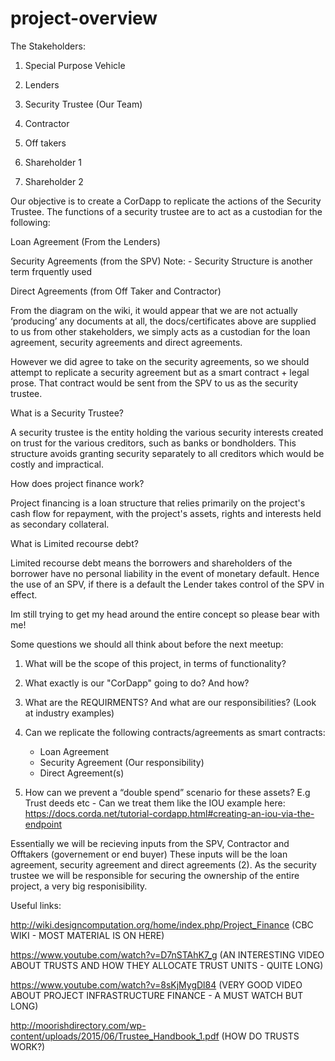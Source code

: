 # project-overview

The Stakeholders:

1. Special Purpose Vehicle

2. Lenders

3. Security Trustee (Our Team)

4. Contractor

5. Off takers

6. Shareholder 1

7. Shareholder 2


Our objective is to create a CorDapp to replicate the actions of the Security Trustee.  The functions of a security trustee are to act as a custodian for the following:


Loan Agreement (From the Lenders)

Security Agreements (from the SPV)  Note: - Security Structure is another term frquently used

Direct Agreements (from Off Taker and Contractor)



From the diagram on the wiki, it would appear that we are not actually ‘producing’ any documents at all, the docs/certificates above are supplied to us from other stakeholders, we simply acts as a custodian for the loan agreement, security agreements and direct agreements.

However we did agree to take on the security agreements, so we should attempt to replicate a security agreement but as a smart contract + legal prose.  That contract would be sent from the SPV to us as the security trustee.


What is a Security Trustee?

A security trustee is the entity holding the various security interests created on trust for the various creditors, such as banks or bondholders. This structure avoids granting security separately to all creditors which would be costly and impractical.


How does project finance work?

Project financing is a loan structure that relies primarily on the project's cash flow for repayment, with the project's assets, rights and interests held as secondary collateral. 


What is Limited recourse debt?

Limited recourse debt means the borrowers and shareholders of the borrower have no personal liability in the event of monetary default.  Hence the use of an SPV, if there is a default the Lender takes control of the SPV in effect.



Im still trying to get my head around the entire concept so please bear with me!

Some questions we should all think about before the next meetup:

1. What will be the scope of this project, in terms of functionality? 

2. What exactly is our "CorDapp" going to do? And how?

3. What are the REQUIRMENTS? And what are our responsibilities? (Look at industry examples)

4. Can we replicate the following contracts/agreements as smart contracts:
    -    Loan Agreement
    -    Security Agreement (Our responsibility)
    -    Direct Agreement(s)

5. How can we prevent a “double spend” scenario for these assets? E.g Trust deeds etc - Can we treat them like the IOU example here: https://docs.corda.net/tutorial-cordapp.html#creating-an-iou-via-the-endpoint



Essentially we will be recieving inputs from the SPV, Contractor and Offtakers (governement or end buyer)
These inputs will be the loan agreement, security agreement and direct agreements (2).  As the security trustee we will be responsible for securing the ownership of the entire project, a very big responisibility.

Useful links:

http://wiki.designcomputation.org/home/index.php/Project_Finance (CBC WIKI - MOST MATERIAL IS ON HERE)


https://www.youtube.com/watch?v=D7nSTAhK7_g (AN INTERESTING VIDEO ABOUT TRUSTS AND HOW THEY ALLOCATE TRUST UNITS - QUITE LONG)

https://www.youtube.com/watch?v=8sKjMygDl84 (VERY GOOD VIDEO ABOUT PROJECT INFRASTRUCTURE FINANCE - A MUST WATCH BUT LONG)




http://moorishdirectory.com/wp-content/uploads/2015/06/Trustee_Handbook_1.pdf (HOW DO TRUSTS WORK?)
